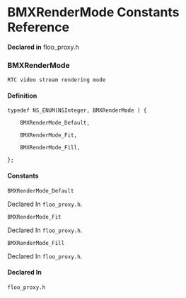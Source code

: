 # BMXRenderMode Constants Reference

  **Declared in** floo_proxy.h  

### BMXRenderMode

    RTC video stream rendering mode

#### Definition
    typedef NS_ENUM(NSInteger, BMXRenderMode ) {   
        
        BMXRenderMode_Default,
        
        BMXRenderMode_Fit,
        
        BMXRenderMode_Fill,
        
    };

#### Constants

<a name="" title="BMXRenderMode_Default"></a><code>BMXRenderMode_Default</code>

   Declared In `floo_proxy.h`.

<a name="" title="BMXRenderMode_Fit"></a><code>BMXRenderMode_Fit</code>

   Declared In `floo_proxy.h`.

<a name="" title="BMXRenderMode_Fill"></a><code>BMXRenderMode_Fill</code>

   Declared In `floo_proxy.h`.

#### Declared In
`floo_proxy.h`

